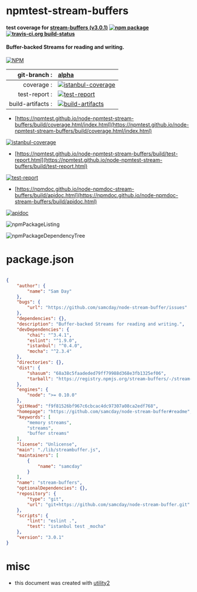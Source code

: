 # npmtest-stream-buffers

#### test coverage for  [stream-buffers (v3.0.1)](https://github.com/samcday/node-stream-buffer#readme)  [![npm package](https://img.shields.io/npm/v/npmtest-stream-buffers.svg?style=flat-square)](https://www.npmjs.org/package/npmtest-stream-buffers) [![travis-ci.org build-status](https://api.travis-ci.org/npmtest/node-npmtest-stream-buffers.svg)](https://travis-ci.org/npmtest/node-npmtest-stream-buffers)

#### Buffer-backed Streams for reading and writing.

[![NPM](https://nodei.co/npm/stream-buffers.png?downloads=true&downloadRank=true&stars=true)](https://www.npmjs.com/package/stream-buffers)

| git-branch : | [alpha](https://github.com/npmtest/node-npmtest-stream-buffers/tree/alpha)|
|--:|:--|
| coverage : | [![istanbul-coverage](https://npmtest.github.io/node-npmtest-stream-buffers/build/coverage.badge.svg)](https://npmtest.github.io/node-npmtest-stream-buffers/build/coverage.html/index.html)|
| test-report : | [![test-report](https://npmtest.github.io/node-npmtest-stream-buffers/build/test-report.badge.svg)](https://npmtest.github.io/node-npmtest-stream-buffers/build/test-report.html)|
| build-artifacts : | [![build-artifacts](https://npmtest.github.io/node-npmtest-stream-buffers/glyphicons_144_folder_open.png)](https://github.com/npmtest/node-npmtest-stream-buffers/tree/gh-pages/build)|

- [https://npmtest.github.io/node-npmtest-stream-buffers/build/coverage.html/index.html](https://npmtest.github.io/node-npmtest-stream-buffers/build/coverage.html/index.html)

[![istanbul-coverage](https://npmtest.github.io/node-npmtest-stream-buffers/build/screenCapture.buildCi.browser.%252Ftmp%252Fbuild%252Fcoverage.lib.html.png)](https://npmtest.github.io/node-npmtest-stream-buffers/build/coverage.html/index.html)

- [https://npmtest.github.io/node-npmtest-stream-buffers/build/test-report.html](https://npmtest.github.io/node-npmtest-stream-buffers/build/test-report.html)

[![test-report](https://npmtest.github.io/node-npmtest-stream-buffers/build/screenCapture.buildCi.browser.%252Ftmp%252Fbuild%252Ftest-report.html.png)](https://npmtest.github.io/node-npmtest-stream-buffers/build/test-report.html)

- [https://npmdoc.github.io/node-npmdoc-stream-buffers/build/apidoc.html](https://npmdoc.github.io/node-npmdoc-stream-buffers/build/apidoc.html)

[![apidoc](https://npmdoc.github.io/node-npmdoc-stream-buffers/build/screenCapture.buildCi.browser.%252Ftmp%252Fbuild%252Fapidoc.html.png)](https://npmdoc.github.io/node-npmdoc-stream-buffers/build/apidoc.html)

![npmPackageListing](https://npmtest.github.io/node-npmtest-stream-buffers/build/screenCapture.npmPackageListing.svg)

![npmPackageDependencyTree](https://npmtest.github.io/node-npmtest-stream-buffers/build/screenCapture.npmPackageDependencyTree.svg)



# package.json

```json

{
    "author": {
        "name": "Sam Day"
    },
    "bugs": {
        "url": "https://github.com/samcday/node-stream-buffer/issues"
    },
    "dependencies": {},
    "description": "Buffer-backed Streams for reading and writing.",
    "devDependencies": {
        "chai": "^3.4.1",
        "eslint": "^1.9.0",
        "istanbul": "^0.4.0",
        "mocha": "^2.3.4"
    },
    "directories": {},
    "dist": {
        "shasum": "68a38c5faadeded79ff79988d368e3fb1325ef06",
        "tarball": "https://registry.npmjs.org/stream-buffers/-/stream-buffers-3.0.1.tgz"
    },
    "engines": {
        "node": ">= 0.10.0"
    },
    "gitHead": "f9f81526bf967c6cbcac4dc97307a08ca2edf768",
    "homepage": "https://github.com/samcday/node-stream-buffer#readme",
    "keywords": [
        "memory streams",
        "streams",
        "buffer streams"
    ],
    "license": "Unlicense",
    "main": "./lib/streambuffer.js",
    "maintainers": [
        {
            "name": "samcday"
        }
    ],
    "name": "stream-buffers",
    "optionalDependencies": {},
    "repository": {
        "type": "git",
        "url": "git+https://github.com/samcday/node-stream-buffer.git"
    },
    "scripts": {
        "lint": "eslint .",
        "test": "istanbul test _mocha"
    },
    "version": "3.0.1"
}
```



# misc
- this document was created with [utility2](https://github.com/kaizhu256/node-utility2)
